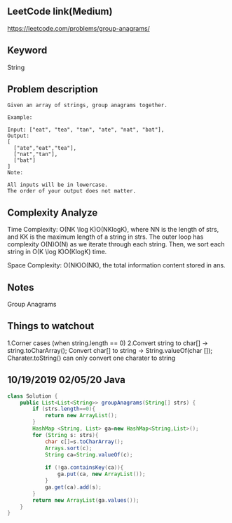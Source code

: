 ## LeetCode link(Medium)
https://leetcode.com/problems/group-anagrams/

## Keyword
String

## Problem description
```
Given an array of strings, group anagrams together.

Example:

Input: ["eat", "tea", "tan", "ate", "nat", "bat"],
Output:
[
  ["ate","eat","tea"],
  ["nat","tan"],
  ["bat"]
]
Note:

All inputs will be in lowercase.
The order of your output does not matter.

```

## Complexity Analyze
Time Complexity: O(NK \log K)O(NKlogK), where NN is the length of strs, and KK is the maximum length of a string in strs. The outer loop has complexity O(N)O(N) as we iterate through each string. Then, we sort each string in O(K \log K)O(KlogK) time.

Space Complexity: O(NK)O(NK), the total information content stored in ans.

## Notes
 Group Anagrams

## Things to watchout
1.Corner cases (when string.length == 0)
2.Convert string to char[]  -> string.toCharArray();
  Convert char[] to string  -> String.valueOf(char []);
  Charater.toString() can only convert one charater to string

## 10/19/2019 02/05/20 Java

```java
class Solution {
    public List<List<String>> groupAnagrams(String[] strs) {
        if (strs.length==0){
            return new ArrayList();
        }
        HashMap <String, List> ga=new HashMap<String,List>();
        for (String s: strs){
            char c[]=s.toCharArray();
            Arrays.sort(c);
            String ca=String.valueOf(c);
            
            if (!ga.containsKey(ca)){
                ga.put(ca, new ArrayList());
            }            
            ga.get(ca).add(s);            
        }
        return new ArrayList(ga.values());        
    }
}
```

